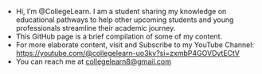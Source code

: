 - Hi, I’m @CollegeLearn. I am a student sharing my knowledge on educational pathways to help other upcoming students and young professionals streamline their academic journey.
- This GitHub page is a brief compilation of some of my content.
- For more elaborate content, visit and Subscribe to my YouTube Channel: https://youtube.com/@collegelearn-uo3kv?si=zxmbP4GOVDytECtV 
- You can reach me at collegelearn8@gmail.com
<!---
CollegeLearn/CollegeLearn is a ✨ special ✨ repository because its `README.md` (this file) appears on your GitHub profile.
You can click the Preview link to take a look at your changes.
--->
